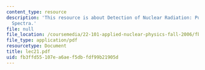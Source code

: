 ```yaml
---
content_type: resource
description: 'This resource is about Detection of Nuclear Radiation: Pulse Height
  Spectra.'
file: null
file_location: /coursemedia/22-101-applied-nuclear-physics-fall-2006/fb3ffd55107ea6aef5dbfdf99b21905d_lec21.pdf
file_type: application/pdf
resourcetype: Document
title: lec21.pdf
uid: fb3ffd55-107e-a6ae-f5db-fdf99b21905d
---
```

